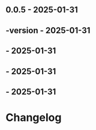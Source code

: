 ## 0.0.5 - 2025-01-31



## -version - 2025-01-31



##  - 2025-01-31



##  - 2025-01-31



##  - 2025-01-31



# Changelog
